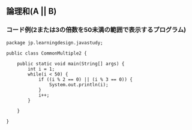 ## 論理和(A || B)

### コード例(2または3の倍数を50未満の範囲で表示するプログラム)
    package jp.learningdesign.javastudy;
    
    public class CommonMultiple2 {
    
    	public static void main(String[] args) {
    		int i = 1;
    		while(i < 50) {
    			if ((i % 2 == 0) || (i % 3 == 0)) {
    				System.out.println(i);
    			}
    			i++;
    		}
    
    	}
    
    }
